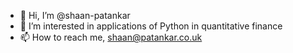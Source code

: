 - 👋 Hi, I’m @shaan-patankar
- 👀 I’m interested in applications of Python in quantitative finance
- 📫 How to reach me, shaan@patankar.co.uk

<!---
shaan-patankar/shaan-patankar is a ✨ special ✨ repository because its `README.md` (this file) appears on your GitHub profile.
You can click the Preview link to take a look at your changes.
--->
